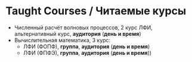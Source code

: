 # Taught Courses / Читаемые курсы
- Численный расчёт волновых процессов, 2 курс ЛФИ, альтернативный курс, **аудитория** (**день и время**)
- Вычислительная математика, 3 курс:
  - ЛФИ (ФОПФ), **группа**, **аудитория** (**день и время**)
  - ЛФИ (ФПФЭ), **группа**, **аудитория** (**день и время**))
